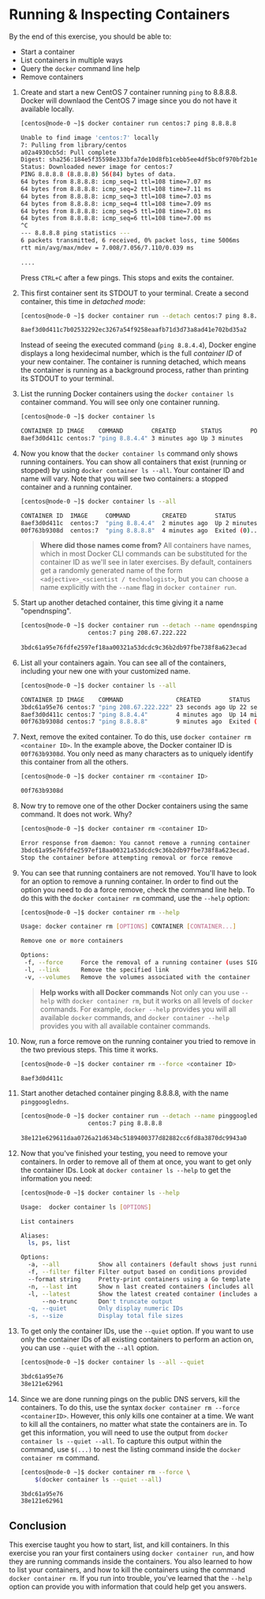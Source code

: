 # Running & Inspecting Containers

By the end of this exercise, you should be able to:

 - Start a container
 - List containers in multiple ways
 - Query the `docker` command line help
 - Remove containers

1.  Create and start a new CentOS 7 container running `ping` to 8.8.8.8.  Docker will downlaod the CentOS 7 image since you do not have it available locally.

    ```bash
    [centos@node-0 ~]$ docker container run centos:7 ping 8.8.8.8

    Unable to find image 'centos:7' locally
    7: Pulling from library/centos
    a02a4930cb5d: Pull complete 
    Digest: sha256:184e5f35598e333bfa7de10d8fb1cebb5ee4df5bc0f970bf2b1e7c7345136426
    Status: Downloaded newer image for centos:7
    PING 8.8.8.8 (8.8.8.8) 56(84) bytes of data.
    64 bytes from 8.8.8.8: icmp_seq=1 ttl=108 time=7.07 ms
    64 bytes from 8.8.8.8: icmp_seq=2 ttl=108 time=7.11 ms
    64 bytes from 8.8.8.8: icmp_seq=3 ttl=108 time=7.03 ms
    64 bytes from 8.8.8.8: icmp_seq=4 ttl=108 time=7.09 ms
    64 bytes from 8.8.8.8: icmp_seq=5 ttl=108 time=7.01 ms
    64 bytes from 8.8.8.8: icmp_seq=6 ttl=108 time=7.00 ms
    ^C
    --- 8.8.8.8 ping statistics ---
    6 packets transmitted, 6 received, 0% packet loss, time 5006ms
    rtt min/avg/max/mdev = 7.008/7.056/7.110/0.039 ms
 
    ....
    ```
 
    Press `CTRL+C` after a few pings. This stops and exits the container.

2.  This first container sent its STDOUT to your terminal. Create a second container, this time in *detached mode*:

    ```bash
    [centos@node-0 ~]$ docker container run --detach centos:7 ping 8.8.4.4
    
    8aef3d0d411c7b02532292ec3267a54f9258eaafb71d3d73a8ad41e702bd35a2
    ```
   
    Instead of seeing the executed command (`ping 8.8.4.4`), Docker engine displays a long hexidecimal number, which is the full *container ID* of your new container. The container is running detached, which means the container is running as a background process, rather than printing its STDOUT to your terminal.

3.  List the running Docker containers using the `docker container ls` container command. You will see only one container running.

    ```bash
    [centos@node-0 ~]$ docker container ls
    
    CONTAINER ID IMAGE    COMMAND        CREATED       STATUS        PORTS  NAMES
    8aef3d0d411c centos:7 "ping 8.8.4.4" 3 minutes ago Up 3 minutes         zen_jang
    ```

4.  Now you know that the `docker container ls` command only shows running containers. You can show all containers that exist (running or stopped) by using `docker container ls --all`.  Your container ID and name will vary. Note that you will see two containers: a stopped container and a running container.

    ```bash
    [centos@node-0 ~]$ docker container ls --all 
    
    CONTAINER ID  IMAGE     COMMAND         CREATED        STATUS         NAMES
    8aef3d0d411c  centos:7  "ping 8.8.4.4"  2 minutes ago  Up 2 minutes   zen_jang
    00f763b9308d  centos:7  "ping 8.8.8.8"  4 minutes ago  Exited (0)...  inspiring_cheb
    ```
  
    > **Where did those names come from?** All containers have names, which in most Docker CLI commands can be substituted for the container ID as we'll see in later exercises. By default, containers get a randomly generated name of the form `<adjective>_<scientist / technologist>`, but you can choose a name explicitly with the `--name` flag in `docker container run`. 

5.  Start up another detached container, this time giving it a name "opendnsping".

    ```bash
    [centos@node-0 ~]$ docker container run --detach --name opendnsping \
                       centos:7 ping 208.67.222.222
                       
    3bdc61a95e76fdfe2597ef18aa00321a53dcdc9c36b2db97fbe738f8a623ecad
    ```

6.  List all your containers again. You can see all of the containers, including your new one with your customized name.

    ```bash
    [centos@node-0 ~]$ docker container ls --all
    
    CONTAINER ID IMAGE    COMMAND               CREATED        STATUS         NAMES
    3bdc61a95e76 centos:7 "ping 208.67.222.222" 23 seconds ago Up 22 seconds  opendnsping
    8aef3d0d411c centos:7 "ping 8.8.4.4"        4 minutes ago  Up 14 minutes  zen_jang
    00f763b9308d centos:7 "ping 8.8.8.8"        9 minutes ago  Exited (0)...  inspirin...
    ```

7.  Next, remove the exited container. To do this, use `docker container rm <container ID>`. In the example above, the Docker container ID is `00f763b9308d`. You only need as many characters as to uniquely identify this container from all the others.

    ```bash
    [centos@node-0 ~]$ docker container rm <container ID>

    00f763b9308d
    ``` 

8.  Now try to remove one of the other Docker containers using the same command. It does not work. Why?

    ```bash
    [centos@node-0 ~]$ docker container rm <container ID>
    
    Error response from daemon: You cannot remove a running container 
    3bdc61a95e76fdfe2597ef18aa00321a53dcdc9c36b2db97fbe738f8a623ecad. 
    Stop the container before attempting removal or force remove
    ```
  
9.  You can see that running containers are not removed. You'll have to look for an option to remove a running container. In order to find out the option you need to do a force remove, check the command line help. To do this with the `docker container rm` command, use the `--help` option:

    ```bash
    [centos@node-0 ~]$ docker container rm --help

    Usage: docker container rm [OPTIONS] CONTAINER [CONTAINER...]

    Remove one or more containers

    Options:
     -f, --force     Force the removal of a running container (uses SIGKILL)
     -l, --link      Remove the specified link
     -v, --volumes   Remove the volumes associated with the container
    ```

    > **Help works with all Docker commands** Not only can you use `--help` with `docker container rm`, but it works on all levels of `docker` commands. For example, `docker --help` provides you will all available `docker` commands, and `docker container --help` provides you with all available container commands.
 
10. Now, run a force remove on the running container you tried to remove in the two previous steps. This time it works.

    ```bash
    [centos@node-0 ~]$ docker container rm --force <container ID> 
    
    8aef3d0d411c
    ```

11. Start another detached container pinging 8.8.8.8, with the name `pinggoogledns`.

    ```bash
    [centos@node-0 ~]$ docker container run --detach --name pinggoogledns \
                       centos:7 ping 8.8.8.8
                       
    38e121e629611daa0726a21d634bc5189400377d82882cc6fd8a3870dc9943a0
    ```

12. Now that you've finished your testing, you need to remove your containers. In order to remove all of them at once, you want to get only the container IDs. Look at `docker container ls --help` to get the information you need:

    ```bash
    [centos@node-0 ~]$ docker container ls --help

    Usage:	docker container ls [OPTIONS]

    List containers

    Aliases:
      ls, ps, list

    Options:
      -a, --all           Show all containers (default shows just running)
      -f, --filter filter Filter output based on conditions provided
      --format string     Pretty-print containers using a Go template
      -n, --last int      Show n last created containers (includes all states)
      -l, --latest        Show the latest created container (includes all states)
          --no-trunc      Don't truncate output
      -q, --quiet         Only display numeric IDs
      -s, --size          Display total file sizes
    ```

13. To get only the container IDs, use the `--quiet` option.  If you want to use only the container IDs of all existing containers to perform an action on, you can use `--quiet` with the `--all` option.

    ```bash
    [centos@node-0 ~]$ docker container ls --all --quiet
    
    3bdc61a95e76     
    38e121e62961
    ```

14. Since we are done running pings on the public DNS servers, kill the containers. To do this, use the syntax `docker container rm --force <containerID>`. However, this only kills one container at a time. We want to kill all the containers, no matter what state the containers are in. To get this information, you will need to use the output from `docker container ls --quiet --all`. To capture this output within the command, use `$(...)` to nest the listing command inside the `docker container rm` command.

    ```bash
    [centos@node-0 ~]$ docker container rm --force \
        $(docker container ls --quiet --all)
    
    3bdc61a95e76     
    38e121e62961
    ```

## Conclusion

This exercise taught you how to start, list, and kill containers. In this exercise you ran your first containers using `docker container run`, and how they are running commands inside the containers. You also learned to how to list your containers, and how to kill the containers using the command `docker container rm`. If you run into trouble, you've learned that the `--help` option can provide you with information that could help get you answers.
